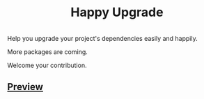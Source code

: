 <h1 style="text-align: center;margin: 30px 0 35px;">Happy Upgrade</h1>

Help you upgrade your project's dependencies easily and happily.

More packages are coming.

Welcome your contribution.

## [Preview](https://happy-upgrade.vercel.app/)
